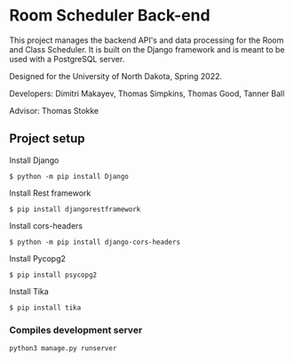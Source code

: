 # Room Scheduler Back-end
This project manages the backend API's and data processing for the Room and Class Scheduler.
It is built on the Django framework and is meant to be used with a PostgreSQL server.

Designed for the University of North Dakota, Spring 2022.

Developers:
    Dimitri Makayev,
    Thomas Simpkins,
    Thomas Good,
    Tanner Ball

Advisor: Thomas Stokke

## Project setup
Install Django
```
$ python -m pip install Django
```
Install Rest framework
```
$ pip install djangorestframework
```
Install cors-headers
```
$ python -m pip install django-cors-headers
```
Install Pycopg2
```
$ pip install psycopg2
```
Install Tika
```
$ pip install tika
```
### Compiles development server
```
python3 manage.py runserver
```



